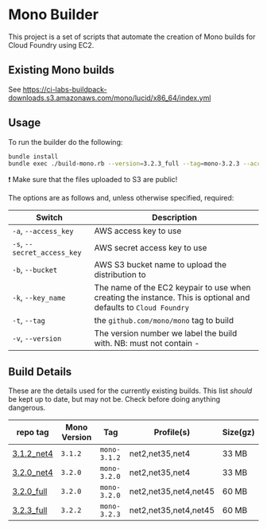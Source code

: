 # Mono Builder

This project is a set of scripts that automate the creation of Mono builds for Cloud Foundry using EC2.

## Existing Mono builds

See https://ci-labs-buildpack-downloads.s3.amazonaws.com/mono/lucid/x86_64/index.yml

## Usage
To run the builder do the following:

```bash
bundle install
bundle exec ./build-mono.rb --version=3.2.3_full --tag=mono-3.2.3 --access_key=$AWS_ACCESS_KEY --secret_access_key=$AWS_SECRET_KEY --bucket=ci-labs-buildpack-downloads --key_name=labs-commander
```

:exclamation: Make sure that the files uploaded to S3 are public!

The options are as follows and, unless otherwise specified, required:

| Switch | Description
| ------ | -----------
| `-a`, `--access_key` | AWS access key to use
| `-s`, `--secret_access_key` | AWS secret access key to use
| `-b`, `--bucket` | AWS S3 bucket name to upload the distribution to
| `-k`, `--key_name` | The name of the EC2 keypair to use when creating the instance.  This is optional and defaults to `Cloud Foundry`
| `-t`, `--tag` | the `github.com/mono/mono` tag to build
| `-v`, `--version` | The version number we label the build with.  NB: must not contain -

## Build Details
These are the details used for the currently existing builds.  This list _should_ be kept up to date, but may not be.  Check before doing anything dangerous.

|repo tag                                                                                 | Mono Version | Tag          | Profile(s)            | Size(gz)
|-----------------------------------------------------------------------------------------| ------------ | -------------| ----------------------| ---------------------
|[3.1.2_net4](https://github.com/cloudfoundry-community/builder-mono/tree/3.1.2_net4)     | `3.1.2`      | `mono-3.1.2` | net2,net35,net4       | 33 MB
|[3.2.0_net4](https://github.com/cloudfoundry-community/builder-mono/tree/3.2.0_net4)     | `3.2.0`      | `mono-3.2.0` | net2,net35,net4       | 33 MB
|[3.2.0_full](https://github.com/cloudfoundry-community/builder-mono/tree/3.2.0_full)     | `3.2.0`      | `mono-3.2.0` | net2,net35,net4,net45 | 60 MB
|[3.2.3_full](https://github.com/cloudfoundry-community/builder-mono/tree/3.2.3_full)     | `3.2.2`      | `mono-3.2.3` | net2,net35,net4,net45 | 60 MB
